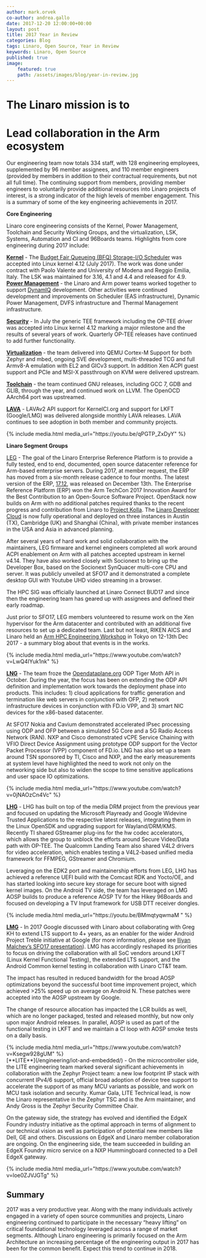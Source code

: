 ```yaml
---
author: mark.orvek
co-author: andrea.gallo
date: 2017-12-20 12:00:00+00:00
layout: post
title: 2017 Year in Review
categories: Blog
tags: Linaro, Open Source, Year in Review
keywords: Linaro, Open Source
published: true
image:
    featured: true
    path: /assets/images/blog/year-in-review.jpg
---
```


# The Linaro mission is to
# Lead collaboration in the Arm ecosystem

Our engineering team now totals 334 staff, with 128 engineering employees, supplemented by 96 member assignees, and 110 member engineers (provided by members in addition to their contractual requirements, but not all full time). The continuing support from members, providing member engineers to voluntarily provide additional resources into Linaro projects of interest, is a strong indicator of the high levels of member engagement. This is a summary of some of the key engineering achievements in 2017.


**Core Engineering**

Linaro core engineering consists of the Kernel, Power Management, Toolchain and Security Working Groups, and the virtualization, LSK, Systems, Automation and CI and 96Boards teams. Highlights from core engineering during 2017 include:

<div class="col-xs-12">


<div class="row">

<div class="col-md-8 no-padding-left" markdown="1">

[**Kernel**](/engineering/core/kernel/) - The [Budget Fair Queueing (BFQ) Storage-I/O Scheduler](http://algo.ing.unimo.it/people/paolo/disk_sched/) was accepted into Linux kernel 4.12 (July 2017). The work was done under contract with Paolo Valente and University of Modena and Reggio Emilia, Italy. The LSK was maintained for 3.16, 4.1 and 4.4 and released for 4.9.
[**Power Management**](/engineering/core/arm-power-management/) - the Linaro and Arm power teams worked together to support  [DynamIQ](https://www.arm.com/why-arm/technologies/dynamiq) development. Other activities were continued development and improvements on Scheduler (EAS infrastructure), Dynamic Power Management, DVFS infrastructure and Thermal Management infrastructure.


[**Security**](/engineering/core/security/) - In July the generic TEE framework including the OP-TEE driver was accepted into Linux kernel 4.12 marking a major milestone and the results of several years of work. Quarterly OP-TEE releases have continued to add further functionality.

[**Virtualization**](/engineering/core/) - the team delivered into QEMU Cortex-M Support for both Zephyr and mbed, ongoing SVE development, multi-threaded TCG and full Armv8-A emulation with EL2 and GICv3 support. In addition Xen ACPI guest support and PCIe and MSI-X passthrough on KVM were delivered upstream.

[**Toolchain**](/engineering/core/ctt/) - the team continued GNU releases, including GCC 7, GDB and GLIB, through the year, and continued work on LLVM. The OpenOCD AArch64 port was upstreamed.

[**LAVA**](/engineering/projects/) - LAVAv2 API support for KernelCI.org and support for LKFT (Google/LMG) was delivered alongside monthly LAVA releases. LAVA continues to see adoption in both member and community projects.

</div>

<div class="col-md-4">
{% include media.html media_url="https://youtu.be/qPGTP_ZxDyY" %}
</div>

</div>

<div class="row">
<div class="col-md-8 no-padding-left" markdown="1">

**Linaro Segment Groups**


[LEG](/engineering/datacenter-and-cloud/) - The goal of the Linaro Enterprise Reference Platform is to provide a fully tested, end to end, documented, open source datacenter reference for Arm-based enterprise servers. During 2017, at member request, the ERP has moved from a six-month release cadence to four months. The latest version of the ERP, [17.12](https://platforms.linaro.org/documentation/Reference-Platform/Platforms/Enterprise/ReleaseNotes-17.12.md), was released on December 13th. The Enterprise Reference Platform (ERP) won the Arm TechCon 2017 Innovation Award for the Best Contribution to an Open-Source Software Project. OpenStack now builds on Arm with no additional patches required thanks to the recent progress and contribution from Linaro to [Project Kolla](https://wiki.openstack.org/wiki/Kolla). The [Linaro Developer Cloud](https://www.linaro.cloud/) is now fully operational and deployed on three instances in Austin (TX), Cambridge (UK) and Shanghai (China), with private member instances in the USA and Asia in advanced planning. 

After several years of hard work and solid collaboration with the maintainers, LEG firmware and kernel engineers completed all work around ACPI enablement on Arm with all patches accepted upstream in kernel v4.14. They have also worked closely with Socionext to bring up the Developer Box, based on the Socionext SynQuacer multi-core CPU and server. It was publicly unveiled at SFO17 and it demonstrated a complete desktop GUI with Youtube UHD video streaming in a browser.


The HPC SIG was officially launched at Linaro Connect BUD17 and since then the engineering team has geared up with assignees and defined their early roadmap.

Just prior to SFO17, LEG members volunteered to resume work on the Xen hypervisor for the Arm datacenter and contributed with an additional five resources to set up a dedicated team. Last but not least, RIKEN AICS and Linaro held an [Arm HPC Engineering Workshop](/events/workshop/arm-hpc-japan-2017/) in Tokyo on 12-13th Dec 2017 - a summary blog about that events is in the works.  


</div>

<div class="col-md-4">
{% include media.html media_url="https://www.youtube.com/watch?v=LwQ4IYuk1nk" %}
</div> <!-- End col-md-4-->

</div> <!-- End row-->



<div class="row">

<div class="col-md-8 no-padding-left" markdown="1"  >

[**LNG**](/engineering/) - The team froze the [Opendataplane.org](https://opendataplane.org/) ODP Tiger Moth API in October. During the year, the focus has been on extending the ODP API definition and implementation work towards the deployment phase into products. This includes: 1) cloud applications for traffic generation and termination like web servers in conjunction with OFP, 2) network infrastructure devices in conjunction with FD.io VPP, and 3) smart NIC devices for the x86-based datacenter.

At SFO17 Nokia and Cavium demonstrated accelerated IPsec processing using ODP and OFP between a simulated 5G Core and a 5G Radio Access Network (RAN). NXP and Cisco demonstrated vCPE Service Chaining with VFIO Direct Device Assignment using prototype ODP support for the Vector Packet Processor (VPP) component of FD.io. LNG has also set up a team around TSN sponsored by TI, Cisco and NXP, and the early measurements at system level have highlighted the need to work not only on the networking side but also to widen the scope to time sensitive applications and user space IO optimizations.

</div>

<div class="col-md-4">
{% include media.html media_url="https://www.youtube.com/watch?v=0jNAOzCn4Vc" %}
</div> <!-- End col-md-4-->

</div> <!-- End row-->




<div class="row">

<div class="col-md-8 no-padding-left" markdown="1">

[**LHG**](/engineering/) - LHG has built on top of the media DRM project from the previous year and focused on updating the Microsoft Playready and Google Widevine Trusted Applications to the respective latest releases, integrating them in the Linux OpenSDK and upgrading support for Wayland/DRM/KMS. Recently TI shared GStreamer plug-ins for the hw codec accelerators, which allows the group to unblock the efforts around Secure Video/Data path with OP-TEE. The Qualcomm Landing Team also shared V4L2 drivers for video acceleration, which enables testing a V4L2-based unified media framework for FFMPEG, GStreamer and Chromium.

Leveraging on the EDK2 port and maintainership efforts from LEG, LHG has achieved a reference UEFI build with the Comcast RDK and Yocto/OE, and has started looking into secure key storage for secure boot with signed kernel images. On the Android TV side, the team has leveraged on LMG AOSP builds to produce a reference AOSP TV for the Hikey 96Boards and focused on developing a TV Input framework for USB DTT receiver dongles.

</div>

<div class="col-md-4">
{% include media.html media_url="https://youtu.be/BMmqtyqwmaM " %}
</div> <!-- End col-md-4-->

</div> <!-- End row-->

<div class="row">
<div class="col-md-8 no-padding-left" markdown="1">

[**LMG**](/engineering/consumer/) - In 2017 Google discussed with Linaro about collaborating with Greg KH to extend LTS support to 4+ years, as an enabler for the wider Android Project Treble initiative at Google (for more information, please see [Iliyan Malchev’s SFO17 presentation](https://connect.linaro.org/resources/sfo17/sfo17-400k1/)). LMG has accordingly reshaped its priorities to focus on driving the collaboration with all SoC vendors around LKFT (Linux Kernel Functional Testing), the extended LTS support, and the Android Common kernel testing in collaboration with Linaro CT&T team.

The impact has resulted in reduced bandwidth for the broad AOSP optimizations beyond the successful boot time improvement project, which achieved >25% speed up on average on Android N. These patches were accepted into the AOSP upstream by Google.

The change of resource allocation has impacted the LCR builds as well, which are no longer packaged, tested and released monthly, but now only upon major Android releases. In parallel, AOSP is used as part of the functional testing in LKFT and we maintain a CI loop with AOSP smoke tests on a daily basis.

</div>

<div class="col-md-4">
{% include media.html media_url="https://www.youtube.com/watch?v=Ksegw928gUM" %}
</div> <!-- End col-md-4-->

</div> <!-- End row-->

<div class="row">

<div class="col-md-8 no-padding-left" markdown="1">
[**LITE**](/engineering/iot-and-embedded/) - On the microcontroller side, the LITE engineering team marked several significant achievements in collaboration with the Zephyr Project team: a new low footprint IP stack with concurrent IPv4/6 support, official broad adoption of device tree support to accelerate the support of as many MCU variants as possible, and work on MCU task isolation and security. Kumar Gala, LITE Technical lead, is now the Linaro representative in the Zephyr TSC and is the Arm maintainer, and Andy Gross is the Zephyr Security Committee Chair.

On the gateway side, the strategy has evolved and identified the EdgeX Foundry industry initiative as the optimal approach in terms of alignment to our technical vision as well as participation of potential new members like Dell, GE and others. Discussions on EdgeX and Linaro member collaboration are ongoing. On the engineering side, the team succeeded in building an EdgeX Foundry micro service on a NXP Hummingboard connected to a Dell EdgeX gateway.
</div>

<div class="col-md-4">
{% include media.html media_url="https://www.youtube.com/watch?v=loe0ZJVJGTg" %}
</div> <!-- End col-md-4-->

</div> <!-- End row-->


</div><!-- End Col-xs-12--> 

## Summary

2017 was a very productive year. Along with the many individuals actively engaged in a variety of open source communities and projects, Linaro engineering continued to participate in the necessary “heavy lifting” on critical foundational technology leveraged across a range of market segments. Although Linaro engineering is primarily focused on the Arm Architecture an increasing percentage of the engineering output in 2017 has been for the common benefit. Expect this trend to continue in 2018.


